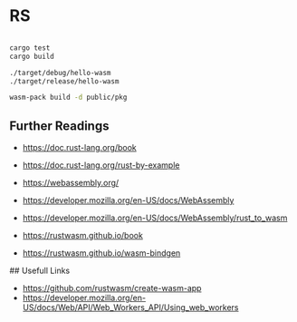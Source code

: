 # RS

```sh

cargo test
cargo build

./target/debug/hello-wasm
./target/release/hello-wasm

wasm-pack build -d public/pkg

```

## Further Readings

- https://doc.rust-lang.org/book
- https://doc.rust-lang.org/rust-by-example

- https://webassembly.org/

- https://developer.mozilla.org/en-US/docs/WebAssembly
- https://developer.mozilla.org/en-US/docs/WebAssembly/rust_to_wasm

- https://rustwasm.github.io/book
- https://rustwasm.github.io/wasm-bindgen

## Usefull Links

- https://github.com/rustwasm/create-wasm-app
- https://developer.mozilla.org/en-US/docs/Web/API/Web_Workers_API/Using_web_workers
